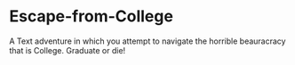 # Escape-from-College
A Text adventure in which you attempt to navigate the horrible beauracracy that is College. Graduate or die!

